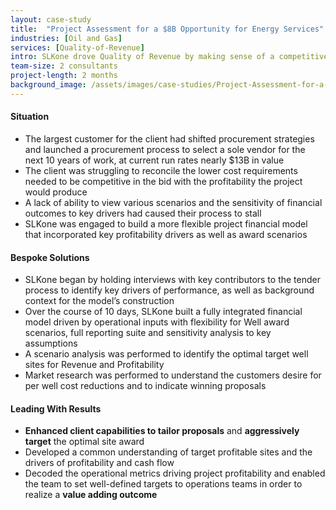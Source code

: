 ```yaml
---
layout: case-study
title:  "Project Assessment for a $8B Opportunity for Energy Services"
industries: [Oil and Gas]
services: [Quality-of-Revenue]
intro: SLKone drove Quality of Revenue by making sense of a competitive project bidding environment and develop a plan to deliver value to shareholders
team-size: 2 consultants
project-length: 2 months
background_image: /assets/images/case-studies/Project-Assessment-for-a-8B-Opportunity-for-Energy-Services.jpg
---
```


#### Situation
- The largest customer for the client had shifted procurement strategies and launched a procurement process to select a sole vendor for the next 10 years of work, at current run rates nearly $13B in value
- The client was struggling to reconcile the lower cost requirements needed to be competitive in the bid with the profitability the project would produce
- A lack of ability to view various scenarios and the sensitivity of financial outcomes to key drivers had caused their process to stall
- SLKone was engaged to build a more flexible project financial model that incorporated key profitability drivers as well as award scenarios

#### Bespoke Solutions
- SLKone began by holding interviews with key contributors to the tender process to identify key drivers of performance, as well as background context for the model’s construction
- Over the course of 10 days, SLKone built a fully integrated financial model driven by operational inputs with flexibility for Well award scenarios, full reporting suite and sensitivity analysis to key assumptions
- A scenario analysis was performed to identify the optimal target well sites for Revenue and Profitability
- Market research was performed to understand the customers desire for per well cost reductions and to indicate winning proposals

#### Leading With Results
- **Enhanced client capabilities to tailor proposals** and **aggressively target** the optimal site award
- Developed a common understanding of target profitable sites and the drivers of profitability and cash flow
- Decoded the operational metrics driving project profitability and enabled the team to set well-defined targets to operations teams in order to realize a **value adding outcome**
